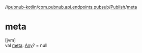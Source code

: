//[pubnub-kotlin](../../../index.md)/[com.pubnub.api.endpoints.pubsub](../index.md)/[Publish](index.md)/[meta](meta.md)

# meta

[jvm]\
val [meta](meta.md): [Any](https://kotlinlang.org/api/latest/jvm/stdlib/kotlin/-any/index.html)? = null
